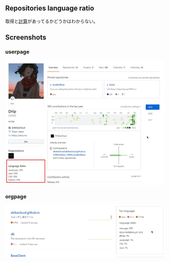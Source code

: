 ## Repositories language ratio
取得と[計算](https://github.com/S4WA/repositories-language-ratio/blob/master/src/github.js#L75)があってるかどうかはわからない。 

## Screenshots
### userpage  
![img](https://raw.githubusercontent.com/S4WA/files/master/Dzd81FgVAAAILFM.jpg)  
### orgpage  
![img](https://raw.githubusercontent.com/S4WA/files/master/DznV1XkUcAAE2dL.jpg)
